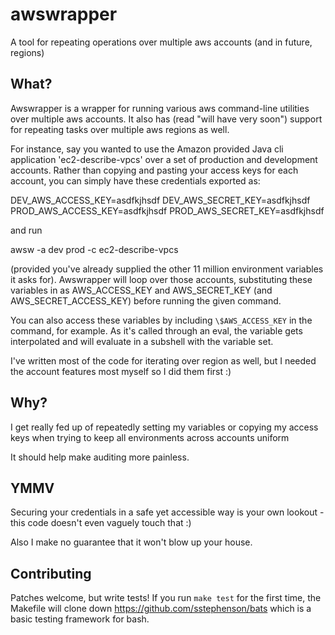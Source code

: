 awswrapper
==========

A tool for repeating operations over multiple aws accounts (and in future,
regions)

What?
-----
Awswrapper is a wrapper for running various aws command-line utilities over
multiple aws accounts. It also has (read "will have very soon") support for
repeating tasks over multiple aws regions as well.

For instance, say you wanted to use the Amazon provided Java cli application
'ec2-describe-vpcs' over a set of production and development accounts. Rather 
than copying and pasting your access keys for each account, you can simply have 
these credentials exported as: 

  DEV_AWS_ACCESS_KEY=asdfkjhsdf
  DEV_AWS_SECRET_KEY=asdfkjhsdf
  PROD_AWS_ACCESS_KEY=asdfkjhsdf
  PROD_AWS_SECRET_KEY=asdfkjhsdf

and run

  awsw -a dev prod -c ec2-describe-vpcs

(provided you've already supplied the other 11 million environment variables it
asks for). Awswrapper will loop over those accounts, substituting these
variables in as AWS_ACCESS_KEY and AWS_SECRET_KEY (and AWS_SECRET_ACCESS_KEY)
before running the given command.

You can also access these variables by including `\$AWS_ACCESS_KEY` in the
command, for example. As it's called through an eval, the variable gets
interpolated and will evaluate in a subshell with the variable set.

I've written most of the code for iterating over region as well, but I needed
the account features most myself so I did them first :)

Why?
----
I get really fed up of repeatedly setting my variables or copying my access keys
when trying to keep all environments across accounts uniform

It should help make auditing more painless.

YMMV
----
Securing your credentials in a safe yet accessible way is your own lookout -
this code doesn't even vaguely touch that :)

Also I make no guarantee that it won't blow up your house.

Contributing
------------
Patches welcome, but write tests! If you run `make test` for the first time, the
Makefile will clone down https://github.com/sstephenson/bats which is a basic
testing framework for bash.
